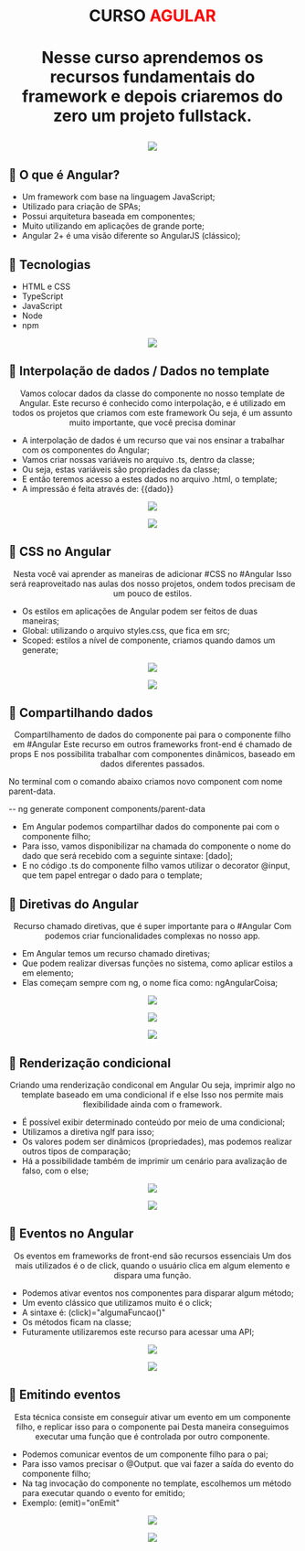 # <P align="center">**CURSO <font color="red">AGULAR</font>**</P>

# <p align="center">Nesse curso aprendemos os recursos fundamentais do framework e depois criaremos do zero um projeto fullstack.<p>

 <p align="center">
<img src="https://user-images.githubusercontent.com/79487813/169174026-26ebb9ac-1fb4-4949-913a-11551fafa700.png"/></P>

## 📝 O que é Angular?

- Um framework com base na linguagem JavaScript;
- Utilizado para criação de SPAs;
- Possui arquitetura baseada em componentes;
- Muito utilizando em aplicações de grande porte;
- Angular 2+ é uma visão diferente so AngularJS (clássico);

## 📝 Tecnologias

- HTML e CSS
- TypeScript
- JavaScript
- Node
- npm

 <p align="center">
<img src="https://user-images.githubusercontent.com/79487813/167973345-8988dcdc-0b90-49c6-a584-3b6d2045df9a.png"/></P>

## 📝 Interpolação de dados / Dados no template

<p align="center">Vamos colocar dados da classe do componente no nosso template de Angular.
Este recurso é conhecido como interpolação, e é utilizado em todos os projetos que criamos com este framework
Ou seja, é um assunto muito importante, que você precisa dominar</p>

- A interpolação de dados é um recurso que vai nos ensinar a trabalhar com os componentes do Angular;
- Vamos criar nossas variáveis no arquivo .ts, dentro da classe;
- Ou seja, estas variáveis são propriedades da classe;
- E então teremos acesso a estes dados no arquivo .html, o template;
- A impressão é feita através de: {{dado}}

 <p align="center">
<img src="https://user-images.githubusercontent.com/79487813/169178385-e1ef24ff-280b-43d6-b066-cc71cfb4e8ec.png"/></P>

 <p align="center">
<img src="https://user-images.githubusercontent.com/79487813/169178187-5dcdc55e-d3f8-4ffd-ac64-e3e21915f2a2.png"/></P>

## 📝 CSS no Angular
<p align="center">Nesta você vai aprender as maneiras de adicionar #CSS no #Angular
Isso será reaproveitado nas aulas dos nosso projetos, ondem todos precisam de um pouco de estilos.</p>

- Os estilos em aplicações de Angular podem ser feitos de duas maneiras;
- Global: utilizando o arquivo styles.css, que fica em src;
- Scoped: estilos a nível de componente, criamos quando damos um generate;

 <p align="center">
<img src="https://user-images.githubusercontent.com/79487813/169181980-49575082-745f-4639-9ea0-cf59a487983e.png"/></P>

 <p align="center">
<img src="https://user-images.githubusercontent.com/79487813/169182014-d5298bfd-8cb8-4af6-b02e-971007bc0cd3.png"/></P>

## 📝 Compartilhando dados
<p align="center"> Compartilhamento de dados do componente pai para o componente filho em #Angular
Este recurso em outros frameworks front-end é chamado de props
E nos possibilita trabalhar com componentes dinâmicos, baseado em dados diferentes passados.</p>

No terminal com o comando abaixo criamos novo component com nome parent-data.

-- ng generate component components/parent-data

- Em Angular podemos compartilhar dados do componente pai com o componente filho;
- Para isso, vamos disponibilizar na chamada do componente o nome do dado que será recebido com a seguinte sintaxe: [dado];
- E no código .ts do componente filho vamos utilizar o decorator @input, que tem papel entregar o dado para o template;

## 📝 Diretivas do Angular
<p align="center"> Recurso chamado diretivas, que é super importante para o #Angular Com podemos criar funcionalidades complexas no nosso app.</p>

- Em Angular temos um recurso chamado diretivas;
- Que podem realizar diversas funções no sistema, como aplicar estilos a em elemento;
- Elas começam sempre com ng, o nome fica como: ngAngularCoisa;

 <p align="center">
<img src="https://user-images.githubusercontent.com/79487813/169426021-4bfb2f3a-5db0-4c2f-b031-6926205fc3db.png"/></P>

 <p align="center">
<img src="https://user-images.githubusercontent.com/79487813/169426210-5ca030a8-a7b5-49c1-a71f-4f3f250f87ce.png"/></P>

 <p align="center">
<img src="https://user-images.githubusercontent.com/79487813/169426276-3ee1899d-bd7a-436f-a6d1-61a0c3cca650.png"/></P>

## 📝 Renderização condicional
<p align="center"> Criando uma renderização condiconal em Angular
Ou seja, imprimir algo no template baseado em uma condicional if e else
Isso nos permite mais flexibilidade ainda com o framework.</p>

- É possível exibir determinado conteúdo por meio de uma condicional;
- Utilizamos a diretiva nglf para isso;
- Os valores podem ser dinâmicos (propriedades), mas podemos realizar outros tipos de comparação;
- Há a possibilidade também de imprimir um cenário para avalização de falso, com o else;

 <p align="center">
<img src="https://user-images.githubusercontent.com/79487813/169435349-f3d5f518-9828-4e5b-acc6-6bd0880d18c7.png"/></P>

 <p align="center">
<img src="https://user-images.githubusercontent.com/79487813/169435522-a2f86757-5a50-44ff-b541-57e0b14ebb8b.png"/></P>

## 📝 Eventos no Angular
<p align="center"> Os eventos em frameworks de front-end são recursos essenciais
Um dos mais utilizados é o de click, quando o usuário clica em algum elemento e dispara uma função.</p>

- Podemos ativar eventos nos componentes para disparar algum método;
- Um evento clássico que utilizamos muito é o click;
- A sintaxe é: (click)="algumaFuncao()"
- Os métodos ficam na classe;
- Futuramente utilizaremos este recurso para acessar uma API;

 <p align="center">
<img src="https://user-images.githubusercontent.com/79487813/169658114-4e850f03-1aef-4624-ad76-907a17532c74.png"/></P>

 <p align="center">
<img src="https://user-images.githubusercontent.com/79487813/169658149-4660402c-d8b6-4398-8a32-e8e78182eb7c.png"/></P>

## 📝 Emitindo eventos
<p align="center"> Esta técnica consiste em conseguir ativar um evento em um componente filho, e replicar isso para o componente pai
Desta maneira conseguimos executar uma função que é controlada por outro componente.</p>

- Podemos comunicar eventos de um componente filho para o pai;
- Para isso vamos precisar o @Output. que vai fazer a saída do evento do componente filho;
- Na tag invocação do componente no template, escolhemos um método para executar quando o evento for emitido;
- Exemplo: (emit)="onEmit"

 <p align="center">
<img src="https://user-images.githubusercontent.com/79487813/169658114-4e850f03-1aef-4624-ad76-907a17532c74.png"/></P>

 <p align="center">
<img src="https://user-images.githubusercontent.com/79487813/169658149-4660402c-d8b6-4398-8a32-e8e78182eb7c.png"/></P>
